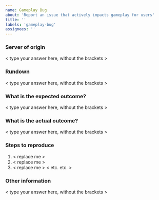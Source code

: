 ```yaml
---
name: Gameplay Bug
about: 'Report an issue that actively impacts gameplay for users'
title: ''
labels: 'gameplay-bug'
assignees: ''
---
```


<!-- Before continuing, please make sure that your bug hasn't already been submitted. -->

### Server of origin
<!-- What server does the issue effect? Survival? Skyblock? Global? -->
< type your answer here, without the brackets >

  
### Rundown
<!-- Provide a breif description of the issue you're facing. -->
< type your answer here, without the brackets >

  
### What is the expected outcome?
<!-- Tell us what should normally happen instead of encountering this bug. -->
< type your answer here, without the brackets >


### What is the actual outcome?
<!-- Tell us what actually happens instead of the expected behaviour. -->
< type your answer here, without the brackets >


### Steps to reproduce
<!-- Please list the steps you took to produce this bug, so we can also produce it too. -->
1. < replace me >
2. < replace me >
3. < replace me >
< etc. etc. >



### Other information
<!-- If you have any other information that you feel would help, please add it below -->
< type your answer here, without the brackets >
